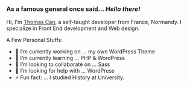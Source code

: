 ### As a famous general once said... *Hello there!*

Hi, I'm [Thomas Can](https://toma.dev/), a self-taught developer from France, Normandy. 
I specialize in Front End development and Web design.

A Few Personal Stuffs:
- 🔭 I’m currently working on ... my own WordPress Theme
- 🌱 I’m currently learning ... PHP & WordPress
- 👯 I’m looking to collaborate on ... Sass
- 🤔 I’m looking for help with ... WordPress
- ⚡ Fun fact: ... I studied History at University. 

